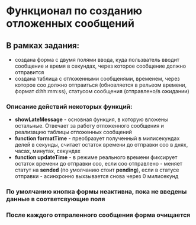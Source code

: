 # Функционал по созданию отложенных сообщений
## В рамках задания:
- создана форма с двумя полями ввода, куда пользватель вводит сообщение и время в секундах, через которое сообщение должно отправится 
- создана таблица с отложенными сообщенями, временем, через которое соо должно отпраиться (обновляется в рельеом времени, формат d:hh:mm:ss), статусом сообщения (отправлено/в ожидании)

### Описание действий некоторых функций:
- **showLateMessage** - основная функция, в которую вложены остальные. Отвечает за работу отложенного сообщения и реализацию таблицы отложенных сообщений
- **function formatTime** - преобразует полученный в милисекундах делей в секунды, считает остаток времени до отправки соо в днях, часах, минутах, секундах 
- **function updateTime** - в режиме реального времени фиксирует остаток времени до отправки соо, если соо отправлено - меняет статут на **sended** (по умолчанию стоит **pending**), если в статусе отправки - асинхронно выхзывается снова через 0 милисекунд

### По умолчанию кнопка формы неактивна, пока не введены данные в соответсвующие поля
### После каждого отпраленного сообщения форма очищается
